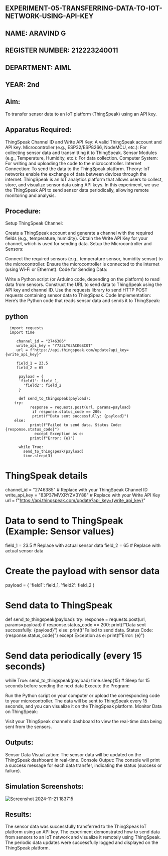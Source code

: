 ## EXPERIMENT-05-TRANSFERRING-DATA-TO-IOT-NETWORK-USING-API-KEY
## NAME: ARAVIND G
## REGISTER NUMBER: 212223240011
## DEPARTMENT: AIML
## YEAR: 2nd
## Aim:
To transfer sensor data to an IoT platform (ThingSpeak) using an API key.

## Apparatus Required:
ThingSpeak Channel ID and Write API Key: A valid ThingSpeak account and API key.
Microcontroller (e.g., ESP32/ESP8266, NodeMCU, etc.): For collecting sensor data and transmitting it to ThingSpeak.
Sensor Modules (e.g., Temperature, Humidity, etc.): For data collection.
Computer System: For writing and uploading the code to the microcontroller.
Internet Connection: To send the data to the ThingSpeak platform.
Theory:
IoT networks enable the exchange of data between devices through the internet. ThingSpeak is an IoT analytics platform that allows users to collect, store, and visualize sensor data using API keys. In this experiment, we use the ThingSpeak API to send sensor data periodically, allowing remote monitoring and analysis.

## Procedure:
Setup ThingSpeak Channel:

Create a ThingSpeak account and generate a channel with the required fields (e.g., temperature, humidity).
Obtain the Write API Key for your channel, which is used for sending data.
Setup the Microcontroller and Sensors:

Connect the required sensors (e.g., temperature sensor, humidity sensor) to the microcontroller.
Ensure the microcontroller is connected to the internet (using Wi-Fi or Ethernet).
Code for Sending Data:

Write a Python script (or Arduino code, depending on the platform) to read data from sensors.
Construct the URL to send data to ThingSpeak using the API key and channel ID.
Use the requests library to send HTTP POST requests containing sensor data to ThingSpeak.
Code Implementation: Here’s the Python code that reads sensor data and sends it to ThingSpeak:

## python
      import requests
      import time
     
         channel_id = "2746386" 
         write_api_key = "Y7Z3LY03ACK6SC0T"  
         url = f"https://api.thingspeak.com/update?api_key={write_api_key}"

         field_1 = 23.5  
         field_2 = 65    

          payload = {
          'field1': field_1,
            'field2': field_2
          }

          def send_to_thingspeak(payload):
        try:
               response = requests.post(url, params=payload)
                if response.status_code == 200:
                print(f"Data sent successfully: {payload}")
        else:
               print(f"Failed to send data. Status Code: {response.status_code}")
                 except Exception as e:
               print(f"Error: {e}")

          while True:
            send_to_thingspeak(payload)
            time.sleep(3)  

# ThingSpeak details
channel_id = "2746385"  # Replace with your ThingSpeak Channel ID
write_api_key = "83P37MVXRYZV3Y88"  # Replace with your Write API Key
url = f"https://api.thingspeak.com/update?api_key={write_api_key}"

# Data to send to ThingSpeak (Example: Sensor values)
field_1 = 23.5  # Replace with actual sensor data
field_2 = 65    # Replace with actual sensor data

# Create the payload with sensor data
payload = {
    'field1': field_1,
    'field2': field_2
}

# Send data to ThingSpeak
def send_to_thingspeak(payload):
    try:
        response = requests.post(url, params=payload)
        if response.status_code == 200:
            print(f"Data sent successfully: {payload}")
        else:
            print(f"Failed to send data. Status Code: {response.status_code}")
    except Exception as e:
        print(f"Error: {e}")

# Send data periodically (every 15 seconds)
while True:
    send_to_thingspeak(payload)
    time.sleep(15)  # Sleep for 15 seconds before sending the next data
Execute the Program:

Run the Python script on your computer or upload the corresponding code to your microcontroller.
The data will be sent to ThingSpeak every 15 seconds, and you can visualize it on the ThingSpeak platform.
Monitor Data on ThingSpeak:

Visit your ThingSpeak channel’s dashboard to view the real-time data being sent from the sensors.
## Outputs:
Sensor Data Visualization: The sensor data will be updated on the ThingSpeak dashboard in real-time.
Console Output: The console will print a success message for each data transfer, indicating the status (success or failure).
## Simulation Screenshots:
![Screenshot 2024-11-21 183715](https://github.com/user-attachments/assets/7770dd65-19e7-45a3-891f-8e590a2089c2)
## Results:
The sensor data was successfully transferred to the ThingSpeak IoT platform using an API key. The experiment demonstrated how to send data from sensors to an IoT network and visualize it remotely using ThingSpeak. The periodic data updates were successfully logged and displayed on the ThingSpeak platform.
